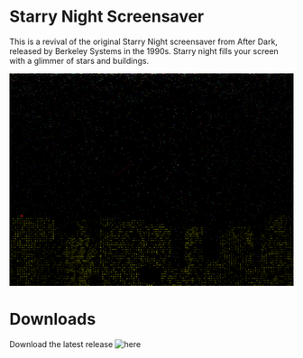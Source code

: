 # Starry Night Screensaver
This is a revival of the original Starry Night screensaver from After Dark, released by Berkeley Systems in the 1990s. Starry night fills your screen with a glimmer of stars and buildings.

![Screenshot](screenshot.gif?raw=true "Screenshot")

# Downloads
Download the latest release ![here](starryn.scr?raw=true)